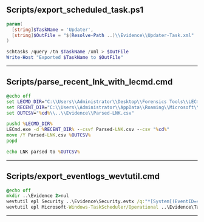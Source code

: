 ## Scripts/export\_scheduled\_task.ps1

```powershell
param(
  [string]$TaskName = 'Updater',
  [string]$OutFile = "$(Resolve-Path ..)\\Evidence\\Updater-Task.xml"
)

schtasks /query /tn $TaskName /xml > $OutFile
Write-Host "Exported $TaskName to $OutFile"
```

---

## Scripts/parse\_recent\_lnk\_with\_lecmd.cmd

```bat
@echo off
set LECMD_DIR="C:\\Users\\Administrator\\Desktop\\Forensics Tools\\LECmd"
set RECENT_DIR="C:\\Users\\Administrator\\AppData\\Roaming\\Microsoft\\Windows\\Recent"
set OUTCSV="%cd%\\..\\Evidence\\Parsed-LNK.csv"

pushd %LECMD_DIR%
LECmd.exe -d %RECENT_DIR% --csvf Parsed-LNK.csv --csv "%cd%"
move /Y Parsed-LNK.csv %OUTCSV%
popd

echo LNK parsed to %OUTCSV%
```

---

## Scripts/export\_eventlogs\_wevtutil.cmd

```bat
@echo off
mkdir ..\Evidence 2>nul
wevtutil epl Security ..\Evidence\Security.evtx /q:"*[System[(EventID=4698 or EventID=4702 or EventID=4688 or EventID=1102)]]"
wevtutil epl Microsoft-Windows-TaskScheduler/Operational ..\Evidence\TaskScheduler.evtx
```

---
